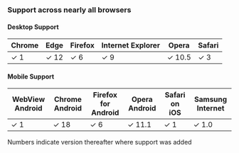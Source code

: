 ### Support across nearly all browsers

#### Desktop Support

| Chrome | Edge | Firefox | Internet Explorer | Opera | Safari |
| ------ | ---- | ------- | ----------------- | ----- | ------ |
| ✓ 1   | ✓ 12 | ✓ 6 | ✓ 9 | ✓ 10.5 | ✓ 3 |

#### Mobile Support

| WebView Android | Chrome Android | Firefox for Android | Opera Android | Safari on iOS | Samsung Internet |
| --------------- | -------------- | ------------------- | ------------- | ------------- | ------ |
| ✓ 1   | ✓ 18 | ✓ 6 | ✓ 11.1 | ✓ 1 | ✓ 1.0 |

Numbers indicate version thereafter where support was added
